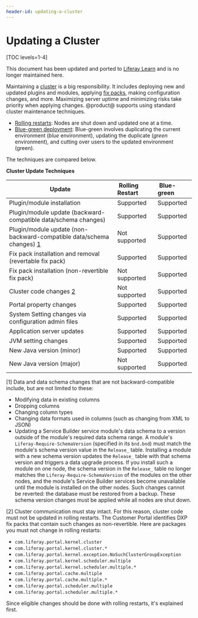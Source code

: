 ```yaml
---
header-id: updating-a-cluster
---
```


# Updating a Cluster

[TOC levels=1-4]

<aside class="alert alert-info">
  <span class="wysiwyg-color-blue120">This document has been updated and ported to <a href="https://learn.liferay.com/dxp/latest/en/installation-and-upgrades/maintaining-a-liferay-installation/maintaining-clustered-installations.html">Liferay Learn</a> and is no longer maintained here.</span>
</aside>

Maintaining a
[cluster](/docs/7-2/deploy/-/knowledge_base/d/liferay-clustering)
is a big responsibility. It includes deploying new and updated plugins and
modules, applying
[fix packs](/docs/7-2/deploy/-/knowledge_base/d/maintaining-liferay), 
making configuration changes, and more. Maximizing server uptime and minimizing
risks take priority when applying changes. @product@ supports using standard
cluster maintenance techniques. 

-   [Rolling restarts](/docs/7-2/deploy/-/knowledge_base/d/using-rolling-restarts): 
    Nodes are shut down and updated one at a time. 
-   [Blue-green deployment](/docs/7-2/deploy/-/knowledge_base/d/other-cluster-update-techniques):
    Blue-green involves duplicating the current environment (*blue*
    environment), updating the duplicate (*green* environment), and cutting over
    users to the updated environment (green). 

The techniques are compared below. 

**Cluster Update Techniques**

| Update | &nbsp;Rolling Restart| &nbsp;Blue-green |
| ------ | :------------------- | :--------------- |
| Plugin/module installation | Supported | Supported | 
| Plugin/module update (backward-compatible data/schema changes) | Supported | Supported | 
| Plugin/module update (non-backward-compatible data/schema changes) [1](#one) | Not supported | Supported | 
| Fix pack installation and removal (revertable fix pack) | Supported | Supported | 
| Fix pack installation (non-revertible fix pack) | Not supported | Supported | 
| Cluster code changes [2](#two) | Not supported | Supported | 
| Portal property changes | Supported | Supported | 
| System Setting changes via configuration admin files | Supported | Supported | 
| Application server updates | Supported | Supported | 
| JVM setting changes | Supported | Supported | 
| New Java version (minor) | Supported | Supported | 
| New Java version (major) | Not supported | Supported | 

[<a name="one">1</a>] Data and data schema changes that are not 
backward-compatible include, but are not limited to these:

-   Modifying data in existing columns
-   Dropping columns
-   Changing column types
-   Changing data formats used in columns (such as changing from XML to JSON)
-   Updating a Service Builder service module's data schema to a version 
    outside of the module's required data schema range. 
    <!-- Add back link for 'required data schema range' once 
    creating-an-upgrade-process-for-your-app#specifying-the-schema-version 
    article is available
    -->
    A module's `Liferay-Require-SchemaVersion` (specified in its `bnd.bnd`) must
    match the module's schema version value in the `Release_` table. Installing
    a module with a new schema version updates the `Release_` table with
    that schema version and triggers a data upgrade process. If you install such
    a module on one node, the schema version in the `Release_` table no longer
    matches the `Liferay-Require-SchemaVersion` of the modules on the other
    nodes, and the module's Service Builder services become unavailable until
    the module is installed on the other nodes. Such changes cannot be reverted:
    the database must be restored from a backup. These schema version changes
    must be applied while all nodes are shut down. 

[<a name="two">2</a>] Cluster communication must stay intact. For this reason, cluster code must not
be updated in rolling restarts. The Customer Portal identifies DXP fix packs
that contain such changes as non-revertible. Here are packages you must not
change in rolling restarts:
    
- `com.liferay.portal.kernel.cluster`
- `com.liferay.portal.kernel.cluster.*`
- `com.liferay.portal.kernel.exception.NoSuchClusterGroupException`
- `com.liferay.portal.kernel.scheduler.multiple`
- `com.liferay.portal.kernel.scheduler.multiple.*`
- `com.liferay.portal.cache.multiple`
- `com.liferay.portal.cache.multiple.*`
- `com.liferay.portal.scheduler.multiple`
- `com.liferay.portal.scheduler.multiple.*`
    
Since eligible changes should be done with rolling restarts, it's explained
first. 
